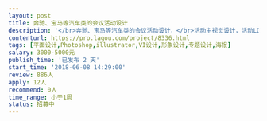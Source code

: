```yaml
---                
layout: post       
title: 奔驰、宝马等汽车类的会议活动设计           
description: '</br>奔驰、宝马等汽车类的会议活动设计，</br>活动主视觉设计，活动LOGO设计，其它活动物料延展设计，区域模块互动活动设计。</br>个人和团队都OK</br>'     
contenturl: https://pro.lagou.com/project/8336.html      
tags: [平面设计,Photoshop,illustrator,VI设计,形象设计,专题设计,海报]            
salary: 3000-5000元          
publish_time: '已发布 2 天'         
start_time: '2018-06-08 14:29:00'           
review: 886人                   
apply: 12人                   
recommend: 0人                   
time_range: 小于1周              
status: 招募中                  
---                 
```

